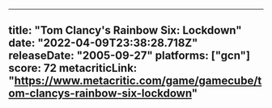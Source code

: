 
---
title: "Tom Clancy's Rainbow Six: Lockdown"
date: "2022-04-09T23:38:28.718Z"
releaseDate: "2005-09-27"
platforms: ["gcn"]
score: 72
metacriticLink: "https://www.metacritic.com/game/gamecube/tom-clancys-rainbow-six-lockdown"
---

